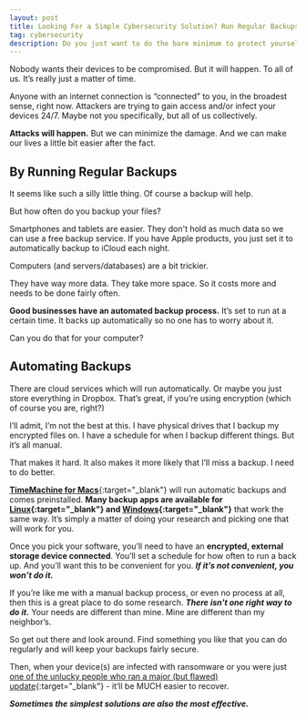 ```yaml
---
layout: post
title: Looking For a Simple Cybersecurity Solution? Run Regular Backups
tag: cybersecurity
description: Do you just want to do the bare minimum to protect yourself from online attacks? If there's one thing you need to do, it's this.
---
```


Nobody wants their devices to be compromised. But it will happen. To all of us. It’s really just a matter of time.

Anyone with an internet connection is “connected” to you, in the broadest sense, right now. Attackers are trying to gain access and/or infect your devices 24/7. Maybe not you specifically, but all of us collectively.

**Attacks will happen.** But we can minimize the damage. And we can make our lives a little bit easier after the fact.

<!--more-->

## By Running Regular Backups

It seems like such a silly little thing. Of course a backup will help.

But how often do you backup your files?

Smartphones and tablets are easier. They don't hold as much data so we can use a free backup service. If you have Apple products, you just set it to automatically backup to iCloud each night.

Computers (and servers/databases) are a bit trickier. 

They have way more data. They take more space. So it costs more and needs to be done fairly often.

**Good businesses have an automated backup process.** It’s set to run at a certain time. It backs up automatically so no one has to worry about it.

Can you do that for your computer?

## Automating Backups

There are cloud services which will run automatically. Or maybe you just store everything in Dropbox. That’s great, if you’re using encryption (which of course you are, right?)

I’ll admit, I’m not the best at this. I have physical drives that I backup my encrypted files on. I have a schedule for when I backup different things. But it’s all manual.

That makes it hard. It also makes it more likely that I’ll miss a backup. I need to do better.

[**TimeMachine for Macs**](https://support.apple.com/en-us/HT201250){:target="_blank"} will run automatic backups and comes preinstalled.  **Many backup apps are available for [Linux](https://www.ubuntupit.com/top-15-free-open-source-backup-software-for-linux/){:target="_blank"} and [Windows](https://www.lifewire.com/free-backup-software-tools-2617964){:target="_blank"}** that work the same way. It’s simply a matter of doing your research and picking one that will work for you. 

Once you pick your software, you’ll need to have an **encrypted, external storage device connected**. You’ll set a schedule for how often to run a back up. And you’ll want this to be convenient for you. ***If it’s not convenient, you won’t do it.***

If you’re like me with a manual backup process, or even no process at all, then this is a great place to do some research. ***There isn't one right way to do it.*** Your needs are different than mine. Mine are different than my neighbor’s. 

So get out there and look around. Find something you like that you can do regularly and will keep your backups fairly secure.

Then, when your device(s) are infected with ransomware or you were just [one of the unlucky people who ran a major (but flawed) update](https://krebsonsecurity.com/2018/10/patch-tuesday-october-2018-edition/){:target="_blank"} - it’ll be MUCH easier to recover.

***Sometimes the simplest solutions are also the most effective.***
